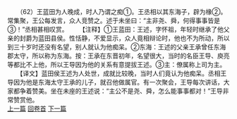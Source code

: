 　　（62）王蓝田为人晚成，时人乃谓之痴①。王丞相以其东海子，辟为椽②。常集聚，王公每发言，众人竞赞之。述于未坐曰：“主非尧、舜，何得事事皆是③！”丞相甚相叹赏。
　　【注释】①王蓝田：王述，字怀祖，年轻时继承了他父亲的封爵为蓝田县侯。性恬静，不爱显示，众人竟相辩论时，他也不为所动，所以到三十岁时还没有名望，别人就认为他痴呆。②东海：王述的父亲王承曾任东海郡太守，所以称为东海。按：王承在东晋初年，名望很大，当时的名臣王导、庾亮等都比不上他，所以王导因为他的关系有意提拔王述。③主：僚属称上司为主。
　　【译文】蓝田侯王述为人处世，成就比较晚，当时人们竟认为他痴呆。丞相王导因为他是东海太守王承的儿子，就召他做属官。有一次聚会，王导每次讲话，大家都争着赞美。坐在未座的王述说：“主公不是尧、舜，怎么能事事都对！”王导非常赞赏他。
<br>[上一篇](08_061) [回卷首](08_000) [下一篇](08_063)
